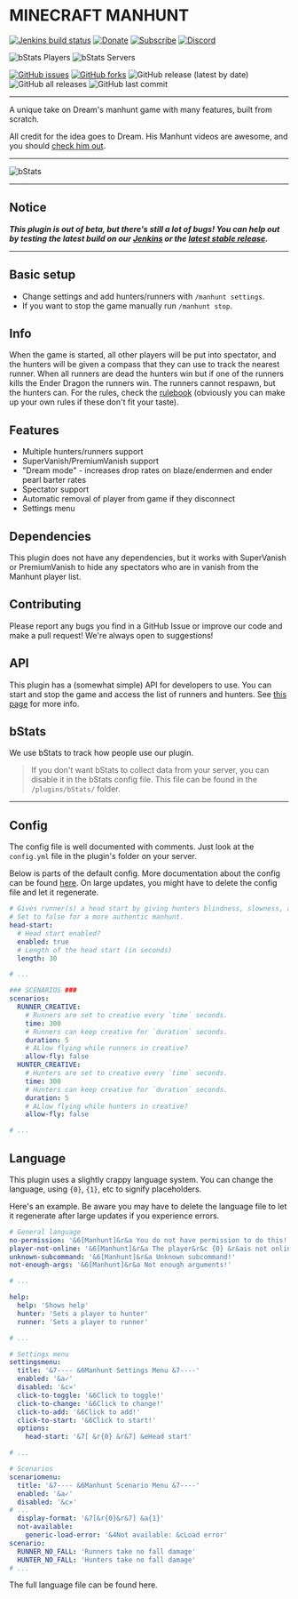 # MINECRAFT MANHUNT


[![Jenkins build status](https://ci.radialbog9.uk/job/MinecraftManhunt/badge/icon?style=flat-square)](https://ci.radialbog9.uk/job/MinecraftManhunt/)
[![Donate](https://img.shields.io/badge/donate-Buy%20Me%20A%20Coffee-orange?style=flat-square&logo=buymeacoffee)](https://buymeacoff.ee/Radialbog9)
[![Subscribe](https://img.shields.io/badge/subscribe-YouTube-orange?style=flat-square&logo=youtube)](https://rb9.xyz/sub)
[![Discord](https://img.shields.io/discord/450232632798740480?style=flat-square&color=orange&logo=discord)](https://discord.radialbog9.uk)

![bStats Players](https://img.shields.io/bstats/players/9573?style=for-the-badge&color=yellow)
![bStats Servers](https://img.shields.io/bstats/servers/9573?style=for-the-badge&color=yellow)

[![GitHub issues](https://img.shields.io/github/issues/Radialbog9/MinecraftManhunt?style=for-the-badge&color=blue&logo=github)](https://github.com/Radialbog9/MinecraftManhunt/issues)
[![GitHub forks](https://img.shields.io/github/forks/Radialbog9/MinecraftManhunt?style=for-the-badge&color=blue&logo=github)](https://github.com/Radialbog9/MinecraftManhunt/network)
![GitHub release (latest by date)](https://img.shields.io/github/v/release/Radialbog9/MinecraftManhunt?style=for-the-badge&color=blue&logo=github)
![GitHub all releases](https://img.shields.io/github/downloads/Radialbog9/MinecraftManhunt/total?style=for-the-badge&color=blue&logo=github)
![GitHub last commit](https://img.shields.io/github/last-commit/Radialbog9/MinecraftManhunt?color=blue&style=for-the-badge&logo=github)

---

A unique take on Dream's manhunt game with many features, built from scratch.

All credit for the idea goes to Dream. 
His Manhunt videos are awesome, and you should [check him out](https://www.youtube.com/Dream). 

---

![bStats](https://bstats.org/signatures/bukkit/MinecraftManhunt.svg)

---

## Notice
___This plugin is out of beta, but there's still a lot of bugs! You can help out by testing the latest build on our [Jenkins](https://ci.radialbog9.uk/job/Minecraft%20Manhunt/) or the [latest stable release](https://github.com/Radialbog9/MinecraftManhunt/releases).___

---

## Basic setup
* Change settings and add hunters/runners with `/manhunt settings`.
* If you want to stop the game manually run `/manhunt stop`.

## Info
When the game is started, all other players will be put into spectator, and the hunters will be given a compass that they can use to track the nearest runner. 
When all runners are dead the hunters win but if one of the runners kills the Ender Dragon the runners win. 
The runners cannot respawn, but the hunters can.
For the rules, check the [rulebook](https://radialbog9.github.io/MinecraftManhunt/rulebook) (obviously you can make up your own rules if these don't fit your taste).

## Features
* Multiple hunters/runners support
* SuperVanish/PremiumVanish support
* "Dream mode" - increases drop rates on blaze/endermen and ender pearl barter rates
* Spectator support
* Automatic removal of player from game if they disconnect
* Settings menu

## Dependencies
This plugin does not have any dependencies, but it works with SuperVanish or PremiumVanish to hide any spectators who are in vanish from the Manhunt player list.

## Contributing
Please report any bugs you find in a GitHub Issue or improve our code and make a pull request! 
We're always open to suggestions!

## API
This plugin has a (somewhat simple) API for developers to use. 
You can start and stop the game and access the list of runners and hunters.
See [this page](https://radialbog9.github.io/api.md) for more info.

## bStats
We use bStats to track how people use our plugin.
> If you don't want bStats to collect data from your server, you can disable it in the bStats config file. This file can be found in the `/plugins/bStats/` folder.

---
## Config
The config file is well documented with comments. Just look at the `config.yml` file in the plugin's folder on your server.

Below is parts of the default config. More documentation about the config can be found [here](https://radialbog9.github.io/MinecraftManhunt/config).
On large updates, you might have to delete the config file and let it regenerate.
```yaml
# Gives runner(s) a head start by giving hunters blindness, slowness, and weakness
# Set to false for a more authentic manhunt.
head-start:
  # Head start enabled?
  enabled: true
  # Length of the head start (in seconds)
  length: 30

# ...

### SCENARIOS ###
scenarios:
  RUNNER_CREATIVE:
    # Runners are set to creative every `time` seconds.
    time: 300
    # Runners can keep creative for `duration` seconds.
    duration: 5
    # ALlow flying while runners in creative?
    allow-fly: false
  HUNTER_CREATIVE:
    # Hunters are set to creative every `time` seconds.
    time: 300
    # Hunters can keep creative for `duration` seconds.
    duration: 5
    # ALlow flying while hunters in creative?
    allow-fly: false

# ...
```

## Language
This plugin uses a slightly crappy language system. 
You can change the language, using `{0}`, `{1}`, etc to signify placeholders. 

Here's an example. Be aware you may have to delete the language file to let it regenerate after large updates if you experience errors. 

```yaml
# General language
no-permission: '&6[Manhunt]&r&a You do not have permission to do this!'
player-not-online: '&6[Manhunt]&r&a The player&r&c {0} &r&ais not online!'
unknown-subcommand: '&6[Manhunt]&r&a Unknown subcommand!'
not-enough-args: '&6[Manhunt]&r&a Not enough arguments!'

# ...

help:
  help: 'Shows help'
  hunter: 'Sets a player to hunter'
  runner: 'Sets a player to runner'

# ...

# Settings menu
settingsmenu:
  title: '&7---- &6Manhunt Settings Menu &7----'
  enabled: '&a✓'
  disabled: '&c✕'
  click-to-toggle: '&6Click to toggle!'
  click-to-change: '&6Click to change!'
  click-to-add: '&6Click to add!'
  click-to-start: '&6Click to start!'
  options:
    head-start: '&7[ &r{0} &r&7] &eHead start'

# ...

# Scenarios
scenariomenu:
  title: '&7---- &6Manhunt Scenario Menu &7----'
  enabled: '&a✓'
  disabled: '&c✕'
# ...
  display-format: '&7[&r{0}&r&7] &a{1}'
  not-available:
    generic-load-error: '&4Not available: &cLoad error'
scenario:
  RUNNER_NO_FALL: 'Runners take no fall damage'
  HUNTER_NO_FALL: 'Hunters take no fall damage'
# ...
```

The full language file can be found here.
